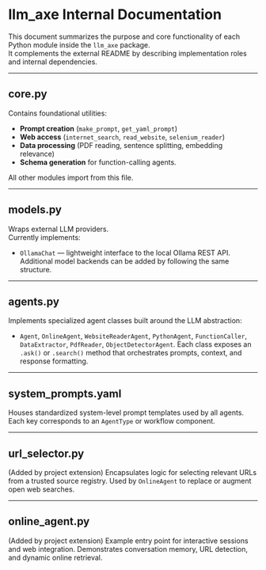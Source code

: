 # llm_axe Internal Documentation

This document summarizes the purpose and core functionality of each Python module
inside the `llm_axe` package.  
It complements the external README by describing implementation roles and
internal dependencies.

---

## core.py
Contains foundational utilities:
- **Prompt creation** (`make_prompt`, `get_yaml_prompt`)
- **Web access** (`internet_search`, `read_website`, `selenium_reader`)
- **Data processing** (PDF reading, sentence splitting, embedding relevance)
- **Schema generation** for function-calling agents.

All other modules import from this file.

---

## models.py
Wraps external LLM providers.  
Currently implements:
- `OllamaChat` — lightweight interface to the local Ollama REST API.
Additional model backends can be added by following the same structure.

---

## agents.py
Implements specialized agent classes built around the LLM abstraction:
- `Agent`, `OnlineAgent`, `WebsiteReaderAgent`, `PythonAgent`, `FunctionCaller`,
  `DataExtractor`, `PdfReader`, `ObjectDetectorAgent`.
Each class exposes an `.ask()` or `.search()` method that orchestrates prompts,
context, and response formatting.

---

## system_prompts.yaml
Houses standardized system-level prompt templates used by all agents.
Each key corresponds to an `AgentType` or workflow component.

---

## url_selector.py
(Added by project extension)
Encapsulates logic for selecting relevant URLs from a trusted source registry.
Used by `OnlineAgent` to replace or augment open web searches.

---

## online_agent.py
(Added by project extension)
Example entry point for interactive sessions and web integration.
Demonstrates conversation memory, URL detection, and dynamic online retrieval.